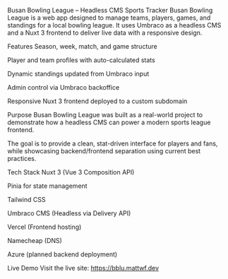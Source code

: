 Busan Bowling League – Headless CMS Sports Tracker
Busan Bowling League is a web app designed to manage teams, players, games, and standings for a local bowling league. It uses Umbraco as a headless CMS and a Nuxt 3 frontend to deliver live data with a responsive design.

Features
Season, week, match, and game structure

Player and team profiles with auto-calculated stats

Dynamic standings updated from Umbraco input

Admin control via Umbraco backoffice

Responsive Nuxt 3 frontend deployed to a custom subdomain

Purpose
Busan Bowling League was built as a real-world project to demonstrate how a headless CMS can power a modern sports league frontend.

The goal is to provide a clean, stat-driven interface for players and fans, while showcasing backend/frontend separation using current best practices.

Tech Stack
Nuxt 3 (Vue 3 Composition API)

Pinia for state management

Tailwind CSS

Umbraco CMS (Headless via Delivery API)

Vercel (Frontend hosting)

Namecheap (DNS)

Azure (planned backend deployment)

Live Demo
Visit the live site:
https://bblu.mattwf.dev
